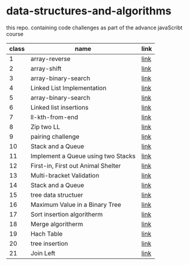 # data-structures-and-algorithms
this repo. containing code challenges as part of the advance javaScribt course 


| class | name                | link                                               |
|-------|---------------------|----------------------------------------------------|
| 1     | array-reverse       | [link](./challenges/arrayReverse/array-reverse.js) |
| 2     | array-shift         | [link](./challenges/arrayReverse/array-shift.js)   |
| 3     | array-binary-search | [link]()                                           |
| 4     | Linked List Implementation | [link](./challenges/arrayReverse/linkedList)|
| 5     | array-binary-search | [link](./challenges/arrayReverse/linkedList)       |
| 6     | Linked list insertions     | [link](./challenges/stacksAndQueusa)               |
| 7     | ll-kth-from-end     | [link](./challenges/arrayReverse/linkedList)              |
| 8     | Zip two LL          | [link]()             |
| 9     | pairing challenge   | [link]()             |
| 10    | Stack and a Queue   | [link]()             |
| 11    | Implement a Queue using two Stacks  | [link]()             |
| 12    | First-in, First out Animal Shelter   | [link]()             |
| 13    | Multi-bracket Validation   | [link]()             |
| 14    | Stack and a Queue   | [link]()             |
| 15    | tree data structuer   | [link]()             |
| 16    | Maximum Value in a Binary Tree   | [link]()             |
| 17    | Sort insertion algoritherm   | [link]()             |
| 18    | Merge algoritherm   | [link]()             |
| 19    | Hach Table   | [link]()             |
| 20    | tree insertion   | [link]()             |
| 21    | Join Left   | [link]()             |
